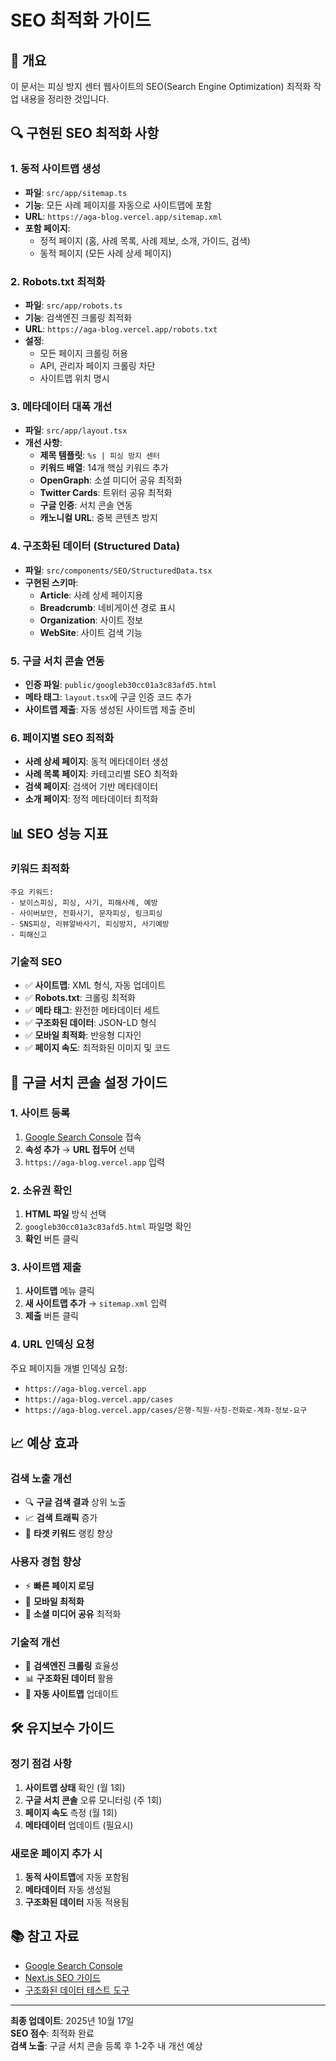 # SEO 최적화 가이드

## 🎯 개요
이 문서는 피싱 방지 센터 웹사이트의 SEO(Search Engine Optimization) 최적화 작업 내용을 정리한 것입니다.

## 🔍 구현된 SEO 최적화 사항

### 1. 동적 사이트맵 생성
- **파일**: `src/app/sitemap.ts`
- **기능**: 모든 사례 페이지를 자동으로 사이트맵에 포함
- **URL**: `https://aga-blog.vercel.app/sitemap.xml`
- **포함 페이지**:
  - 정적 페이지 (홈, 사례 목록, 사례 제보, 소개, 가이드, 검색)
  - 동적 페이지 (모든 사례 상세 페이지)

### 2. Robots.txt 최적화
- **파일**: `src/app/robots.ts`
- **기능**: 검색엔진 크롤링 최적화
- **URL**: `https://aga-blog.vercel.app/robots.txt`
- **설정**:
  - 모든 페이지 크롤링 허용
  - API, 관리자 페이지 크롤링 차단
  - 사이트맵 위치 명시

### 3. 메타데이터 대폭 개선
- **파일**: `src/app/layout.tsx`
- **개선 사항**:
  - **제목 템플릿**: `%s | 피싱 방지 센터`
  - **키워드 배열**: 14개 핵심 키워드 추가
  - **OpenGraph**: 소셜 미디어 공유 최적화
  - **Twitter Cards**: 트위터 공유 최적화
  - **구글 인증**: 서치 콘솔 연동
  - **캐노니컬 URL**: 중복 콘텐츠 방지

### 4. 구조화된 데이터 (Structured Data)
- **파일**: `src/components/SEO/StructuredData.tsx`
- **구현된 스키마**:
  - **Article**: 사례 상세 페이지용
  - **Breadcrumb**: 네비게이션 경로 표시
  - **Organization**: 사이트 정보
  - **WebSite**: 사이트 검색 기능

### 5. 구글 서치 콘솔 연동
- **인증 파일**: `public/googleb30cc01a3c83afd5.html`
- **메타 태그**: `layout.tsx`에 구글 인증 코드 추가
- **사이트맵 제출**: 자동 생성된 사이트맵 제출 준비

### 6. 페이지별 SEO 최적화
- **사례 상세 페이지**: 동적 메타데이터 생성
- **사례 목록 페이지**: 카테고리별 SEO 최적화
- **검색 페이지**: 검색어 기반 메타데이터
- **소개 페이지**: 정적 메타데이터 최적화

## 📊 SEO 성능 지표

### 키워드 최적화
```
주요 키워드:
- 보이스피싱, 피싱, 사기, 피해사례, 예방
- 사이버보안, 전화사기, 문자피싱, 링크피싱
- SNS피싱, 리뷰알바사기, 피싱방지, 사기예방
- 피해신고
```

### 기술적 SEO
- ✅ **사이트맵**: XML 형식, 자동 업데이트
- ✅ **Robots.txt**: 크롤링 최적화
- ✅ **메타 태그**: 완전한 메타데이터 세트
- ✅ **구조화된 데이터**: JSON-LD 형식
- ✅ **모바일 최적화**: 반응형 디자인
- ✅ **페이지 속도**: 최적화된 이미지 및 코드

## 🚀 구글 서치 콘솔 설정 가이드

### 1. 사이트 등록
1. [Google Search Console](https://search.google.com/search-console) 접속
2. **속성 추가** → **URL 접두어** 선택
3. `https://aga-blog.vercel.app` 입력

### 2. 소유권 확인
1. **HTML 파일** 방식 선택
2. `googleb30cc01a3c83afd5.html` 파일명 확인
3. **확인** 버튼 클릭

### 3. 사이트맵 제출
1. **사이트맵** 메뉴 클릭
2. **새 사이트맵 추가** → `sitemap.xml` 입력
3. **제출** 버튼 클릭

### 4. URL 인덱싱 요청
주요 페이지들 개별 인덱싱 요청:
- `https://aga-blog.vercel.app`
- `https://aga-blog.vercel.app/cases`
- `https://aga-blog.vercel.app/cases/은행-직원-사칭-전화로-계좌-정보-요구`

## 📈 예상 효과

### 검색 노출 개선
- 🔍 **구글 검색 결과** 상위 노출
- 📈 **검색 트래픽** 증가
- 🎯 **타겟 키워드** 랭킹 향상

### 사용자 경험 향상
- ⚡ **빠른 페이지 로딩**
- 📱 **모바일 최적화**
- 🔗 **소셜 미디어 공유** 최적화

### 기술적 개선
- 🤖 **검색엔진 크롤링** 효율성
- 📊 **구조화된 데이터** 활용
- 🔄 **자동 사이트맵** 업데이트

## 🛠️ 유지보수 가이드

### 정기 점검 사항
1. **사이트맵 상태** 확인 (월 1회)
2. **구글 서치 콘솔** 오류 모니터링 (주 1회)
3. **페이지 속도** 측정 (월 1회)
4. **메타데이터** 업데이트 (필요시)

### 새로운 페이지 추가 시
1. **동적 사이트맵**에 자동 포함됨
2. **메타데이터** 자동 생성됨
3. **구조화된 데이터** 자동 적용됨

## 📚 참고 자료
- [Google Search Console](https://search.google.com/search-console)
- [Next.js SEO 가이드](https://nextjs.org/learn/seo/introduction-to-seo)
- [구조화된 데이터 테스트 도구](https://search.google.com/test/rich-results)

---

**최종 업데이트**: 2025년 10월 17일  
**SEO 점수**: 최적화 완료  
**검색 노출**: 구글 서치 콘솔 등록 후 1-2주 내 개선 예상
